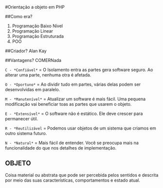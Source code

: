 #Orientação a objeto em PHP

##Como era?

1. Programação Baixo Nível
2. Programação Linear
3. Programação Estruturada
4. POO


##Criador?
Alan Kay

##Vantagens?
COMERNada

`C - *Confiável*` = O Isolamento entra as partes gera software seguro. Ao  alterar uma parte, nenhuma otra é afetada.

`O - *Oportuno*` = Ao dividir tudo em partes, várias delas podem ser desenvolvidas em paralelo.

`M - *Manutenível*` = Atualizar um software é mais fácil. Uma pequena modificação vai beneficiar toas as partes que usarem o objeto.

`E - *Extensível*`  = O software não é estático. Ele deve crescer para permanecer útil.

`R - *Reutilizável` = Podemos usar objetos de um sistema que criamos em outro sistema futuro.

`N - *Natural*` = Mais fácil de entender. Você se preocupa mais na funcionalidade do que nos detalhes de implementação.

## OBJETO
Coisa material ou abstrata que pode ser percebida pelos sentidos e descrita por meio das suas características, comportamentos e estado atual.
